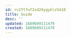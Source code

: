```yaml
---
id: rv2ftfuf2sd24ygyklz5410
title: Guide
desc: ''
updated: 1689609111479
created: 1689609111479
---
```


